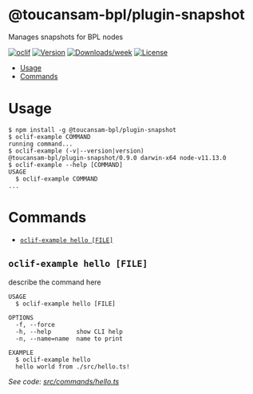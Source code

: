 @toucansam-bpl/plugin-snapshot
==============================

Manages snapshots for BPL nodes

[![oclif](https://img.shields.io/badge/cli-oclif-brightgreen.svg)](https://oclif.io)
[![Version](https://img.shields.io/npm/v/@toucansam-bpl/plugin-snapshot.svg)](https://npmjs.org/package/@toucansam-bpl/plugin-snapshot)
[![Downloads/week](https://img.shields.io/npm/dw/@toucansam-bpl/plugin-snapshot.svg)](https://npmjs.org/package/@toucansam-bpl/plugin-snapshot)
[![License](https://img.shields.io/npm/l/@toucansam-bpl/plugin-snapshot.svg)](https://github.com/toucansam-bpl/plugin-snapshot/blob/master/package.json)

<!-- toc -->
* [Usage](#usage)
* [Commands](#commands)
<!-- tocstop -->
# Usage
<!-- usage -->
```sh-session
$ npm install -g @toucansam-bpl/plugin-snapshot
$ oclif-example COMMAND
running command...
$ oclif-example (-v|--version|version)
@toucansam-bpl/plugin-snapshot/0.9.0 darwin-x64 node-v11.13.0
$ oclif-example --help [COMMAND]
USAGE
  $ oclif-example COMMAND
...
```
<!-- usagestop -->
# Commands
<!-- commands -->
* [`oclif-example hello [FILE]`](#oclif-example-hello-file)

## `oclif-example hello [FILE]`

describe the command here

```
USAGE
  $ oclif-example hello [FILE]

OPTIONS
  -f, --force
  -h, --help       show CLI help
  -n, --name=name  name to print

EXAMPLE
  $ oclif-example hello
  hello world from ./src/hello.ts!
```

_See code: [src/commands/hello.ts](https://github.com/toucansam-bpl/plugin-snapshot/blob/v0.9.0/src/commands/hello.ts)_
<!-- commandsstop -->

